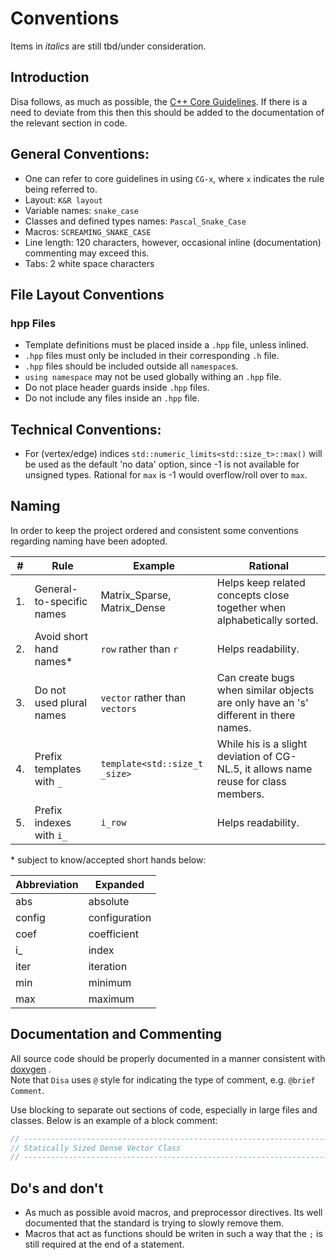 # Conventions

Items in _italics_ are still tbd/under consideration.

## Introduction

Disa follows, as much as possible,
the [C++ Core Guidelines](https://isocpp.github.io/CppCoreGuidelines/CppCoreGuidelines).
If there is a need to deviate from this then this should be added to the documentation of the relevant section in
code.

## General Conventions:

- One can refer to core guidelines in using `CG-x`, where `x` indicates the rule being referred to.
- Layout: `K&R layout`
- Variable names: `snake_case`
- Classes and defined types names: `Pascal_Snake_Case`
- Macros: `SCREAMING_SNAKE_CASE`
- Line length: 120 characters, however, occasional inline (documentation) commenting may exceed this.
- Tabs: 2 white space characters

## File Layout Conventions

### hpp Files
- Template definitions must be placed inside a `.hpp` file, unless inlined.
- `.hpp` files must only be included in their corresponding `.h` file.
- `.hpp` files should be included outside all `namespace`s.
- `using namespace` may not be used globally withing an `.hpp` file.
- Do not place header guards inside `.hpp` files.
- Do not include any files inside an `.hpp` file.

## Technical Conventions:

- For (vertex/edge) indices `std::numeric_limits<std::size_t>::max()` will be used as the default 'no data' option, 
  since -1 is not available for unsigned types. Rational for `max` is -1 would overflow/roll over to `max`.

## Naming

In order to keep the project ordered and consistent some conventions regarding naming have been adopted.

| #   | Rule                       | Example                          | Rational                                                                             | 
|-----|----------------------------|----------------------------------|--------------------------------------------------------------------------------------|
| 1.  | General-to-specific names  | Matrix_Sparse, Matrix_Dense      | Helps keep related concepts close together when  alphabetically sorted.              |
| 2.  | Avoid short hand names*    | `row` rather than `r`            | Helps readability.                                                                   |
| 3.  | Do not used plural names   | `vector` rather than `vectors`   | Can create bugs when similar objects are only have an 's' different in there names.  |
| 4.  | Prefix templates with `_`  | `template<std::size_t _size>`    | While his is a slight deviation of CG-NL.5, it  allows name reuse for class members. |
| 5.  | Prefix indexes with `i_`   | `i_row`                          | Helps readability.                                                                   |

\* subject to know/accepted short hands below:

| Abbreviation | Expanded      |
|--------------|---------------| 
| abs          | absolute      |
| config       | configuration |
| coef         | coefficient   |
| i_           | index         |
| iter         | iteration     |
| min          | minimum       |
| max          | maximum       |

## Documentation and Commenting

All source code should be properly documented in a manner consistent with [doxygen](https://github.com/doxygen/doxygen)
.  
Note that `Disa` uses `@` style for indicating the type of comment, e.g. `@brief Comment`. 

Use blocking to separate out sections of code, especially in large files and classes. Below is an example of a block
comment:

```cpp
// --------------------------------------------------------------------------------------------------------------------
// Statically Sized Dense Vector Class
// ---------------------------------------------------------------------------------------------------------------------
```

## Do's and don't

- As much as possible avoid macros, and preprocessor directives. Its well documented that the standard is trying to
  slowly remove them.
- Macros that act as functions should be writen in such a way that the `;` is still required at the end of a statement.